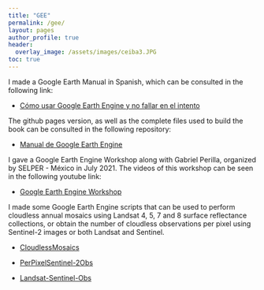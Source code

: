 ```yaml
---
title: "GEE"
permalink: /gee/
layout: pages
author_profile: true
header:
  overlay_image: /assets/images/ceiba3.JPG
toc: true
---
```

I made a Google Earth Manual in Spanish, which can be consulted in the following link:

* [Cómo usar Google Earth Engine y no fallar en el intento](https://publicaciones.ciga.unam.mx/index.php/ec/catalog/book/12)

The github pages version, as well as the complete files used to build the book can be consulted in the following repository:

* [Manual de Google Earth Engine](https://github.com/JonathanVSV/GEE_manual)

I gave a Google Earth Engine Workshop along with Gabriel Perilla, organized by SELPER - México in July 2021. The videos of this workshop can be seen in the following youtube link: 

* [Google Earth Engine Workshop](https://www.youtube.com/watch?v=O7jLtnEbYuI&ab_channel=SchmilblickProduction)

I made some Google Earth Engine scripts that can be used to perform cloudless annual mosaics using Landsat 4, 5, 7 and 8 surface reflectance collections, or obtain the number of cloudless observations per pixel using Sentinel-2 images or both Landsat and Sentinel.

* [CloudlessMosaics](https://github.com/JonathanVSV/MxMosaic_EE)

* [PerPixelSentinel-2Obs](https://github.com/JonathanVSV/PerPixelObsSentinel-2)

* [Landsat-Sentinel-Obs](https://github.com/JonathanVSV/Landsat-Sentinel-Obs)